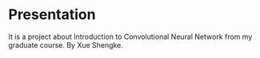 # Presentation
It is a project about Introduction to Convolutional Neural Network from my graduate course. By Xue Shengke.
